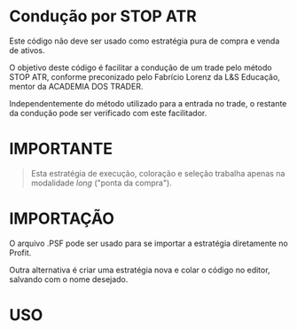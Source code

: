 # Condução por STOP ATR

Este código não deve ser usado como estratégia pura de compra e venda de ativos.

O objetivo deste código é facilitar a condução de um trade pelo método STOP ATR, conforme preconizado pelo Fabrício Lorenz da L&S Educação, mentor da ACADEMIA DOS TRADER.

Independentemente do método utilizado para a entrada no trade, o restante da condução pode ser verificado com este facilitador.

# IMPORTANTE
> Esta estratégia de execução, coloração e seleção trabalha apenas na modalidade *long* ("ponta da compra").

# IMPORTAÇÃO

O arquivo .PSF pode ser usado para se importar a estratégia diretamente no Profit.

Outra alternativa é criar uma estratégia nova e colar o código no editor, salvando com o nome desejado.

# USO

